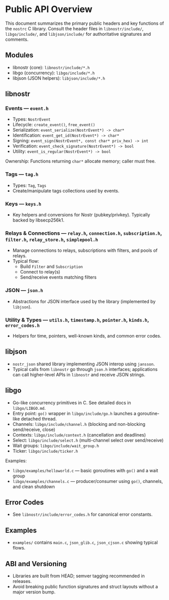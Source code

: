 # Public API Overview

This document summarizes the primary public headers and key functions of the `nostrc` C library. Consult the header files in `libnostr/include/`, `libgo/include/`, and `libjson/include/` for authoritative signatures and comments.

## Modules

- libnostr (core): `libnostr/include/*.h`
- libgo (concurrency): `libgo/include/*.h`
- libjson (JSON helpers): `libjson/include/*.h`

## libnostr

### Events — `event.h`
- Types: `NostrEvent`
- Lifecycle: `create_event()`, `free_event()`
- Serialization: `event_serialize(NostrEvent*) -> char*`
- Identification: `event_get_id(NostrEvent*) -> char*`
- Signing: `event_sign(NostrEvent*, const char* priv_hex) -> int`
- Verification: `event_check_signature(NostrEvent*) -> bool`
- Utility: `event_is_regular(NostrEvent*) -> bool`

Ownership: Functions returning `char*` allocate memory; caller must free.

### Tags — `tag.h`
- Types: `Tag`, `Tags`
- Create/manipulate tags collections used by events.

### Keys — `keys.h`
- Key helpers and conversions for Nostr (pubkey/privkey). Typically backed by libsecp256k1.

### Relays & Connections — `relay.h`, `connection.h`, `subscription.h`, `filter.h`, `relay_store.h`, `simplepool.h`
- Manage connections to relays, subscriptions with filters, and pools of relays.
- Typical flow:
  - Build `Filter` and `Subscription`
  - Connect to relay(s)
  - Send/receive events matching filters

### JSON — `json.h`
- Abstractions for JSON interface used by the library (implemented by `libjson`).

### Utility & Types — `utils.h`, `timestamp.h`, `pointer.h`, `kinds.h`, `error_codes.h`
- Helpers for time, pointers, well-known kinds, and common error codes.

## libjson

- `nostr_json` shared library implementing JSON interop using `jansson`.
- Typical calls from `libnostr` go through `json.h` interfaces; applications can call higher-level APIs in `libnostr` and receive JSON strings.

## libgo

- Go-like concurrency primitives in C. See detailed docs in `libgo/LIBGO.md`.
- Entry point: `go()` wrapper in `libgo/include/go.h` launches a goroutine-like detached thread.
- Channels: `libgo/include/channel.h` (blocking and non-blocking send/receive, close)
- Contexts: `libgo/include/context.h` (cancellation and deadlines)
- Select: `libgo/include/select.h` (multi-channel select over send/receive)
- Wait groups: `libgo/include/wait_group.h`
- Ticker: `libgo/include/ticker.h`

Examples:
- `libgo/examples/helloworld.c` — basic goroutines with `go()` and a wait group
- `libgo/examples/channels.c` — producer/consumer using `go()`, channels, and clean shutdown

## Error Codes

- See `libnostr/include/error_codes.h` for canonical error constants.

## Examples

- `examples/` contains `main.c`, `json_glib.c`, `json_cjson.c` showing typical flows.

## ABI and Versioning

- Libraries are built from HEAD; semver tagging recommended in releases.
- Avoid breaking public function signatures and struct layouts without a major version bump.
